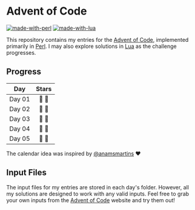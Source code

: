 # Advent of Code
[![made-with-perl](https://img.shields.io/badge/Made%20with-Perl-1f425f.svg?color=green)](https://www.perl.org/)
[![made-with-lua](https://img.shields.io/badge/Made%20with-Lua-1f425f.svg?color=blue)](https://www.lua.org/)

This repository contains my entries for the [Advent of Code](https://adventofcode.com/), implemented primarily in [Perl](https://www.perl.org/). I may also explore solutions in [Lua](https://www.lua.org/) as the challenge progresses.

## Progress

| Day | Stars |
| :-: | :-: |
| Day 01 | :star2: :star2: |
| Day 02 | :star2: :star2: |
| Day 03 | :star2: :star2: |
| Day 04 | :star2: :star2: |
| Day 05 | :star2: :star2: |

The calendar idea was inspired by [@anamsmartins](https://github.com/anamsmartins/adventOfCode2024) :heart:

## Input Files

The input files for my entries are stored in each day's folder. However, all my solutions are designed to work with any valid inputs. Feel free to grab your own inputs from the [Advent of Code](https://adventofcode.com/) website and try them out!